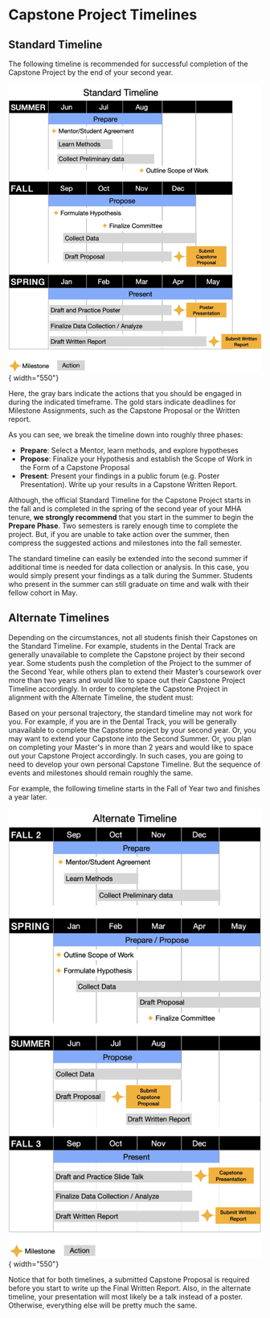 # Capstone Project Timelines

## Standard Timeline

The following timeline is recommended for successful completion of the Capstone Project by the end of your second year.

![img-name](images/standard-timeline.png){ width="550"}

Here, the gray bars indicate the actions that you should be engaged in during the indicated timeframe. The gold stars indicate deadlines for Milestone Assignments, such as the Capstone Proposal or the Written report.

As you can see, we break the timeline down into roughly three phases:

- **Prepare**: Select a Mentor, learn methods, and explore hypotheses
- **Propose**: Finalize your Hypothesis and establish the Scope of Work in the Form of a Capstone Proposal
- **Present**: Present your findings in a public forum (e.g. Poster Presentation). Write up your results in a Capstone Written Report.

Although, the official Standard Timeline for the Capstone Project starts in the fall and is completed in the spring of the second year of your MHA tenure, **we strongly recommend** that you start in the summer to begin the **Prepare Phase**. Two semesters is rarely enough time to complete the project. But, if you are unable to take action over the summer, then compress the suggested actions and milestones into the fall semester.

The standard timeline can easily be extended into the second summer if additional time is needed for data collection or analysis. In this case, you would simply present your findings as a talk during the Summer. Students who present in the summer can still graduate on time and walk with their fellow cohort in May.

## Alternate Timelines

Depending on the circumstances, not all students finish their Capstones on the Standard Timeline. For example, students in the Dental Track are generally unavailable to complete the Capstone project by their second year. Some students push the completion of the Project to the summer of the Second Year, while others plan to extend their Master’s coursework over more than two years and would like to space out their Capstone Project Timeline accordingly. In order to complete the Capstone Project in alignment with the Alternate Timeline, the student must:

Based on your personal trajectory, the standard timeline may not work for you. For example, if you are in the Dental Track, you will be generally unavailable to complete the Capstone project by your second year. Or, you may want to extend your Capstone into the Second Summer. Or, you plan on completing your Master's in more than 2 years and would like to space out your Capstone Project accordingly. In such cases, you are going to need to develop your own personal Capstone Timeline. But the sequence of events and milestones should remain roughly the same.

For example, the following timeline starts in the Fall of Year two and finishes a year later.

![img-name](images/alternate-timeline.png){ width="550"}

Notice that for both timelines, a submitted Capstone Proposal is required before you start to write up the Final Written Report. Also, in the alternate timeline, your presentation will most likely be a talk instead of a poster. Otherwise, everything else will be pretty much the same.